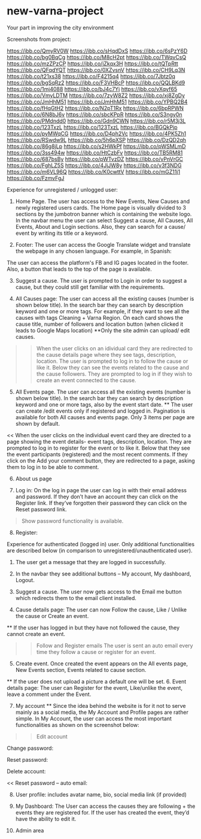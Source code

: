 # new-varna-project
Your part in improving the city environment

Screenshots from project:

https://ibb.co/QmyRV0W
https://ibb.co/sHqdDxS
https://ibb.co/6sPzY6D
https://ibb.co/bg0BqCg
https://ibb.co/M8cH2pt
https://ibb.co/TWqvCsQ
https://ibb.co/mzZPzCP
https://ibb.co/jZkqx3H
https://ibb.co/tQTpRtt
https://ibb.co/QFqdYQT
https://ibb.co/0XZvsnV
https://ibb.co/CH9Lq3N
https://ibb.co/t21xs38
https://ibb.co/F4215q4
https://ibb.co/7Jbtz0q
https://ibb.co/bgSqRz2
https://ibb.co/F3VHBcP
https://ibb.co/QQLBKd9
https://ibb.co/1mj4088
https://ibb.co/bJ4c7Yj
https://ibb.co/vXqyf65
https://ibb.co/VmyLDTM
https://ibb.co/7zyW8Z2
https://ibb.co/xj8ZgDy
https://ibb.co/JmHhM51
https://ibb.co/JmHhM51
https://ibb.co/YPBQ2B4
https://ibb.co/fHqGtH2
https://ibb.co/N2pT1Rx
https://ibb.co/6bpRPWN
https://ibb.co/6N8bJ6v
https://ibb.co/sbcKPpR
https://ibb.co/S3ngy0n
https://ibb.co/PMdndd0
https://ibb.co/Gdn9CWN
https://ibb.co/r5M3j3L
https://ibb.co/123TxzL
https://ibb.co/123TxzL
https://ibb.co/BGQkPjp
https://ibb.co/pyMWqCG
https://ibb.co/D4ph2Vc
https://ibb.co/4PK5Zh1
https://ibb.co/RSwdw9L
https://ibb.co/5h6pXSP
https://ibb.co/DzQD2qh
https://ibb.co/86g8jLp
https://ibb.co/s2HWkPf
https://ibb.co/pWSMLmD
https://ibb.co/3ss494w
https://ibb.co/HtCzbFv
https://ibb.co/TB5RM81
https://ibb.co/687bsBy
https://ibb.co/pWTvzDZ
https://ibb.co/vPnVrGC
https://ibb.co/FghLZ5S
https://ibb.co/4JjJW8y
https://ibb.co/v3f3NDG
https://ibb.co/m6VL96Q
https://ibb.co/K0cwttV
https://ibb.co/mGZ11j1
https://ibb.co/FzmvFgJ

Experience for unregistered / unlogged user:
1. Home Page. The user has access to the New Events, New Causes and newly registered users cards. The Home page is visually divided to 3 sections by the jumbotron banner which is containing the website logo. 
In the navbar menu the user can select  Suggest a cause, All Causes, All Events, About and Login sections. Also, they can search for a cause/ event by writing its title or a keyword.



2. Footer: The user can access the Google Translate widget and translate the webpage in any chosen language. 
 For example, in Spanish:


The user can access the platform's FB and IG pages located in the footer. Also, a button that leads to the top of the page is available.


3. Suggest a cause. The user is prompted to Login in order to suggest a cause, but they could still get familiar with the requirements. 


4. All Causes page: The user can access all the existing causes (number is shown below title). In the search bar they can search by description keyword and one or more tags. For example, if they want to see all the causes with tags Cleaning + Varna Region.
On each card shows the cause title,  number of followers and location button (when clicked it leads to Google Maps location)
**Only the site admin can upload/ edit causes. 


>> When the user clicks on an idividual card they are redirected to the cause details page where they see tags, description, location. The user is prompted to log in to follow the cause or like it. Below they can see the events related to the cause and the cause followers. They are prompted to log in if they wish to create an event connected to the cause. 


5. All Events page. The user can access all the existing events (number is shown below title). In the search bar they can search by description keyword and one or more tags, also by the event start date. 
** The user can create /edit events only if registered and logged in. 
Pagination is available for both All causes and events page. Only 3 items per page are shown by default.


<< When the user clicks on the individual event card they are directed to a page showing the event details- event tags, description, location. They are prompted to log in to register for the event or to like it. Below that they see the event participants (registered) and the most recent comments. If they click on the Add your comment button, they are redirected to a page, asking them to log in to be able to comment. 



6. About us page


7. Log in: On the log in page the user can log in with their email address and password. If they don’t have an account they can click on the Register link. If they’ve forgotten their password they can click on the Reset password link.

> Show password functionality is available. 



8. Register:



Experience for authenticated (logged in) user. Only additional functionalities are described below (in comparison to unregistered/unauthenticated user).
1. The user get a message that they are logged in successfully.

2. In the navbar they see additional buttons – My account, My dashboard, Logout.
3. Suggest a cause. The user now gets access to the Email me button which redirects them to the email client installed.

4. Cause details page:
The user can now Follow the cause, Like / Unlike the cause or Create an event.



** If the user has logged in but they have not followed the cause, they cannot create an event.

>> Follow and Register emails
The user is sent an auto email every time they follow a cause or register for an event.




5. Create event. Once created the event appears on the All events page, New Events section, Events related to cause section.

** If the user does not upload a picture a default one will be set.
6. Event details page:
 The user can Register for the event, Like/unlike the event, leave a comment under the Event.



7. My account
** Since the idea behind the website is for it not to serve mainly as a social media, the My Account and Profile pages are rather simple.
In My Account, the user can access the most important functionalities as shown on the screenshot below:


>> Edit account 


Change password:

Reset password:

Delete account:


<< Reset password – auto email:


8. User profile: includes avatar name, bio, social media link (if provided)


9. My Dashboard: The User can access the causes they are following + the events they are registered for. If the user has created the event, they’d have the ability to edit it.

10. Admin area
